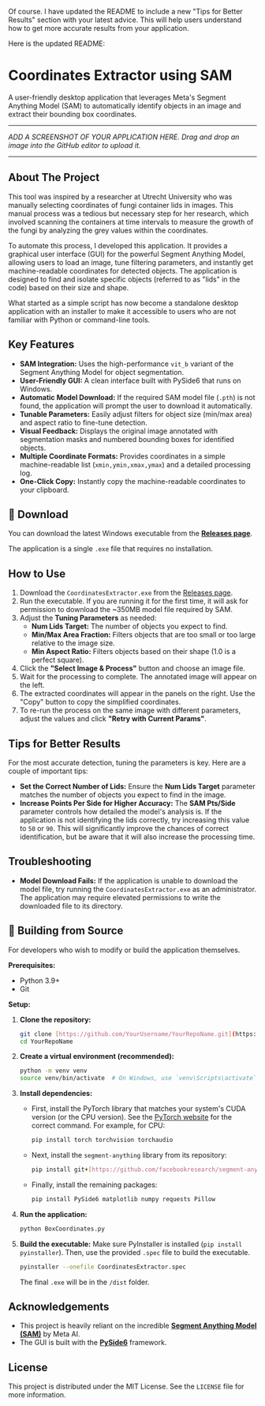Of course. I have updated the README to include a new "Tips for Better Results" section with your latest advice. This will help users understand how to get more accurate results from your application.

Here is the updated README:

# Coordinates Extractor using SAM

A user-friendly desktop application that leverages Meta's Segment Anything Model (SAM) to automatically identify objects in an image and extract their bounding box coordinates.

-----

*ADD A SCREENSHOT OF YOUR APPLICATION HERE. Drag and drop an image into the GitHub editor to upload it.*

-----

## About The Project

This tool was inspired by a researcher at Utrecht University who was manually selecting coordinates of fungi container lids in images. This manual process was a tedious but necessary step for her research, which involved scanning the containers at time intervals to measure the growth of the fungi by analyzing the grey values within the coordinates.

To automate this process, I developed this application. It provides a graphical user interface (GUI) for the powerful Segment Anything Model, allowing users to load an image, tune filtering parameters, and instantly get machine-readable coordinates for detected objects. The application is designed to find and isolate specific objects (referred to as "lids" in the code) based on their size and shape.

What started as a simple script has now become a standalone desktop application with an installer to make it accessible to users who are not familiar with Python or command-line tools.

## Key Features

  * **SAM Integration:** Uses the high-performance `vit_b` variant of the Segment Anything Model for object segmentation.
  * **User-Friendly GUI:** A clean interface built with PySide6 that runs on Windows.
  * **Automatic Model Download:** If the required SAM model file (`.pth`) is not found, the application will prompt the user to download it automatically.
  * **Tunable Parameters:** Easily adjust filters for object size (min/max area) and aspect ratio to fine-tune detection.
  * **Visual Feedback:** Displays the original image annotated with segmentation masks and numbered bounding boxes for identified objects.
  * **Multiple Coordinate Formats:** Provides coordinates in a simple machine-readable list (`xmin,ymin,xmax,ymax`) and a detailed processing log.
  * **One-Click Copy:** Instantly copy the machine-readable coordinates to your clipboard.

## 🚀 Download

You can download the latest Windows executable from the **[Releases page](https://github.com/YourUsername/YourRepoName/releases/latest)**.

The application is a single `.exe` file that requires no installation.

## How to Use

1.  Download the `CoordinatesExtractor.exe` from the [Releases page](https://github.com/YourUsername/YourRepoName/releases/latest).
2.  Run the executable. If you are running it for the first time, it will ask for permission to download the \~350MB model file required by SAM.
3.  Adjust the **Tuning Parameters** as needed:
      * **Num Lids Target:** The number of objects you expect to find.
      * **Min/Max Area Fraction:** Filters objects that are too small or too large relative to the image size.
      * **Min Aspect Ratio:** Filters objects based on their shape (1.0 is a perfect square).
4.  Click the **"Select Image & Process"** button and choose an image file.
5.  Wait for the processing to complete. The annotated image will appear on the left.
6.  The extracted coordinates will appear in the panels on the right. Use the "Copy" button to copy the simplified coordinates.
7.  To re-run the process on the same image with different parameters, adjust the values and click **"Retry with Current Params"**.

## Tips for Better Results

For the most accurate detection, tuning the parameters is key. Here are a couple of important tips:

  * **Set the Correct Number of Lids:** Ensure the **Num Lids Target** parameter matches the number of objects you expect to find in the image.
  * **Increase Points Per Side for Higher Accuracy:** The **SAM Pts/Side** parameter controls how detailed the model's analysis is. If the application is not identifying the lids correctly, try increasing this value to `50` or `90`. This will significantly improve the chances of correct identification, but be aware that it will also increase the processing time.

## Troubleshooting

  * **Model Download Fails:** If the application is unable to download the model file, try running the `CoordinatesExtractor.exe` as an administrator. The application may require elevated permissions to write the downloaded file to its directory.

## 🔧 Building from Source

For developers who wish to modify or build the application themselves.

**Prerequisites:**

  * Python 3.9+
  * Git

**Setup:**

1.  **Clone the repository:**

    ```bash
    git clone [https://github.com/YourUsername/YourRepoName.git](https://github.com/YourUsername/YourRepoName.git)
    cd YourRepoName
    ```

2.  **Create a virtual environment (recommended):**

    ```bash
    python -m venv venv
    source venv/bin/activate  # On Windows, use `venv\Scripts\activate`
    ```

3.  **Install dependencies:**

      * First, install the PyTorch library that matches your system's CUDA version (or the CPU version). See the [PyTorch website](https://pytorch.org/get-started/locally/) for the correct command. For example, for CPU:
        ```bash
        pip install torch torchvision torchaudio
        ```
      * Next, install the `segment-anything` library from its repository:
        ```bash
        pip install git+[https://github.com/facebookresearch/segment-anything.git](https://github.com/facebookresearch/segment-anything.git)
        ```
      * Finally, install the remaining packages:
        ```bash
        pip install PySide6 matplotlib numpy requests Pillow
        ```

4.  **Run the application:**

    ```bash
    python BoxCoordinates.py
    ```

5.  **Build the executable:**
    Make sure PyInstaller is installed (`pip install pyinstaller`). Then, use the provided `.spec` file to build the executable.

    ```bash
    pyinstaller --onefile CoordinatesExtractor.spec
    ```

    The final `.exe` will be in the `/dist` folder.

## Acknowledgements

  * This project is heavily reliant on the incredible **[Segment Anything Model (SAM)](https://github.com/facebookresearch/segment-anything)** by Meta AI.
  * The GUI is built with the **[PySide6](https://www.qt.io/qt-for-python)** framework.

## License

This project is distributed under the MIT License. See the `LICENSE` file for more information.